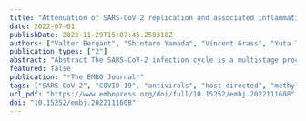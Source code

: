 ```yaml
---
title: "Attenuation of SARS-CoV-2 replication and associated inflammation by concomitant targeting of viral and host cap 2'-O-ribose methyltransferases"
date: 2022-07-01
publishDate: 2022-11-29T15:07:45.250318Z
authors: ["Valter Bergant", "Shintaro Yamada", "Vincent Grass", "Yuta Tsukamoto", "Teresa Lavacca", "Karsten Krey", "Maria-Teresa Mühlhofer", "Sabine Wittmann", "Armin Ensser", "Alexandra Herrmann", "Anja vom Hemdt", "Yuriko Tomita", "Shutoku Matsuyama", "Takatsugu Hirokawa", "Yiqi Huang", "Antonio Piras", "Constanze A Jakwerth", "Madlen Oelsner", "Susanne Thieme", "Alexander Graf", "Stefan Krebs", "Helmut Blum", "Beate M Kümmerer", "Alexey Stukalov", "Carsten B Schmidt-Weber", "Manabu Igarashi", "Thomas Gramberg", "Andreas Pichlmair", "Hiroki Kato"]
publication_types: ["2"]
abstract: "Abstract The SARS-CoV-2 infection cycle is a multistage process that relies on functional interactions between the host and the pathogen. Here, we repurposed antiviral drugs against both viral and host enzymes to pharmaceutically block methylation of the viral RNA 2'-O-ribose cap needed for viral immune escape. We find that the host cap 2'-O-ribose methyltransferase MTr1 can compensate for loss of viral NSP16 methyltransferase in facilitating virus replication. Concomitant inhibition of MTr1 and NSP16 efficiently suppresses SARS-CoV-2 replication. Using in silico target-based drug screening, we identify a bispecific MTr1/NSP16 inhibitor with anti-SARS-CoV-2 activity in?vitro and in?vivo but with unfavorable side effects. We further show antiviral activity of inhibitors that target independent stages of the host SAM cycle providing the methyltransferase co-substrate. In particular, the adenosylhomocysteinase (AHCY) inhibitor DZNep is antiviral in in?vitro, in ex?vivo, and in a mouse infection model and synergizes with existing COVID-19 treatments. Moreover, DZNep exhibits a strong immunomodulatory effect curbing infection-induced hyperinflammation and reduces lung fibrosis markers ex?vivo. Thus, multispecific and metabolic MTase inhibitors constitute yet unexplored treatment options against COVID-19."
featured: false
publication: "*The EMBO Journal*"
tags: ["SARS-CoV-2", "COVID-19", "antivirals", "host-directed", "methyltransferase"]
url_pdf: "https://www.embopress.org/doi/full/10.15252/embj.2022111608"
doi: "10.15252/embj.2022111608"
---
```


